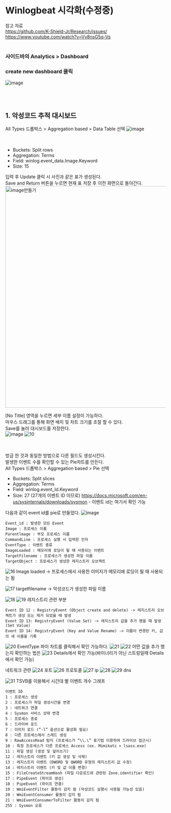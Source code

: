 # Winlogbeat 시각화(수정중)

참고 자료
<br> https://github.com/K-Shield-Jr/Research/issues/ <br> https://www.youtube.com/watch?v=Vv8nsG5q-Vs<br><br>


### 사이드바의 Analytics > Dashboard
### create new dashboard 클릭
![image](https://user-images.githubusercontent.com/51702223/148655320-10e5dac3-d850-4c4a-bf46-0a9225a5801f.png)   
       
<br><br>
## 1. 악성코드 추적 대시보드   
All Types 드롭박스 > Aggregation based > Data Table 선택
![image](https://user-images.githubusercontent.com/51702223/148655623-6224d4f0-6cba-4153-a98a-085db52c5316.png)   
  <br><br>    
         
       
- Buckets: Split rows<br>
- Aggregation: Terms<br>
- Field: winlog.event_data.Image.Keyword<br>
- Size: 15 

입력 후 Update 클릭 시 사진과 같은 표가 생성된다.<br>
Save and Return 버튼을 누르면 현재 표 저장 후 이전 화면으로 돌아간다.
<img width="694" alt="image만들기" src="https://user-images.githubusercontent.com/51702223/148655745-416023bf-c092-4b70-91e5-edef0d8ebfea.PNG">

[No Title] 영역을 누르면 세부 이름 설정이 가능하다.<br>
마우스 드래그를 통해 화면 배치 및 차트 크기를 조절 할 수 있다.<br>
Save를 눌러 대시보드를 저장한다.<br>
![image](https://user-images.githubusercontent.com/51702223/148707754-7ce455de-8581-47a9-ba0a-3169d8c376d6.png)
![10](https://user-images.githubusercontent.com/59687167/139569346-1eee608d-cc59-415b-ac56-1f425b79569d.PNG)

<br><br>
방금 한 것과 동일한 방법으로 다른 필드도 생성시킨다.<br>
발생한 이벤트 수를 확인할 수 있는 Pie차트를 만든다.<br>
All Types 드롭박스 > Aggregation based > Pie 선택<br>
- Buckets: Split slices<br>
- Aggregation: Terms<br>
- Field: winlog.event_Id.Keyword<br>
- Size: 27 (27개의 이벤트 ID 이므로) https://docs.microsoft.com/en-us/sysinternals/downloads/sysmon - 이벤트 id는 여기서 확인 가능

다음과 같이 event id를 pie로 만들었다.
![image](https://user-images.githubusercontent.com/51702223/148708087-7b3b7386-1ec3-41ed-84c0-bd924f423c57.png)




```
Event_id : 발생한 모든 Event
Image : 프로세스 이름
Parentlmage : 부모 프로세스 이름
CommandLine : 프로세스 실행 시 입력한 인자
EventType : 이벤트 종류
ImageLoaded : 메모리에 로딩이 될 때 사용되는 이벤트
TargetFilename : 프로세스가 생성한 파일 이름
TargetObject : 프로세스가 생성한 레지스트리 오브젝트
```


![16](https://user-images.githubusercontent.com/59687167/139570050-13b75c35-e567-4f7a-92b9-3ad425407a3a.PNG)
Image loaded -> 프로세스에서 사용한 이미지가 메모리에 로딩이 될 때 사용되는 됨


![17](https://user-images.githubusercontent.com/59687167/139570220-818eb350-0edf-422a-b97a-ba3539953e48.PNG)
targetfilename -> 악성코드가 생성한 파일 이름



![18](https://user-images.githubusercontent.com/59687167/139570664-bfb1eb38-b7cf-45ec-8f53-ac0714d81953.PNG)
![19](https://user-images.githubusercontent.com/59687167/139570669-54dd3e2b-3f8c-413e-91f3-c53ed009add7.PNG)
레지스트리 관련 부분
```
Event ID 12 : RegistryEvent (Object create and delete) -> 레지스트리 오브젝트가 생성 또는 제거 되었을 때 발생
Event ID 13: RegistryEvent (Value Set) -> 레지스트리 값을 추가 했을 때 발생 (Set Value)
Event ID 14: RegistryEvent (Key and Value Rename) -> 이름이 변경된 키, 값의 새 이름을 기록
```
![20](https://user-images.githubusercontent.com/59687167/139570761-81b5f40b-965f-4b4a-87c1-1dfb7f0dc02d.PNG)
EventType 파이 차트를 클릭해서 확인 가능하다.
![21](https://user-images.githubusercontent.com/59687167/139570913-7c2755c9-1be7-407c-b87f-82760db6e682.PNG)
![22](https://user-images.githubusercontent.com/59687167/139570914-37d2e0f9-19d3-4f0e-be19-d884511c0e72.PNG)
어떤 값을 추가 했는지 확인하는 법은
![23](https://user-images.githubusercontent.com/59687167/139571330-656f129b-3dbc-4d17-98a1-f399ed9f1446.PNG)
Details에서 확인 가능(바이너리가 아닌 스트링일때 Details에서 확인 가능)


네트워크 관련
![24](https://user-images.githubusercontent.com/59687167/139571876-9a8d3d5b-5882-46f8-a263-c96fefc3df27.PNG)
포트
![26](https://user-images.githubusercontent.com/59687167/139571894-fe86c95e-805f-406e-8404-e7fca5a53f9a.PNG)
프로토콜
![27](https://user-images.githubusercontent.com/59687167/139571907-37a4da17-56e1-4668-9f37-ab7e1086e1a3.PNG)
ip
![28](https://user-images.githubusercontent.com/59687167/139571921-bad8c9c6-5a94-43b7-ad30-d852ffb4ba64.PNG)
![29](https://user-images.githubusercontent.com/59687167/139571930-a447cf36-617d-4763-a52b-dbd2b47c7a34.PNG)
dns

![31](https://user-images.githubusercontent.com/59687167/139577098-27ba43da-5131-48c9-8a0d-d0fa54433032.PNG)
TSVB를 이용해서 시간대 별 이벤트 개수 그래프

```
이벤트 ID
1 : 프로세스 생성
2 : 프로세스가 파일 생성시간을 변경
3 : 네트워크 연결
4 : Sysmon 서비스 상태 변경
5 : 프로세스 종료
6 : 드라이버 로드
7 : 이미지 로드 (“-l” 옵션으로 활성화 필요)
8 : 다른 프로세스에서 스레드 생성
9 : RawAccessRead 탐지 (프로세스가 “\\.\” 표기법 이용하여 드라이브 접근시)
10 : 특정 프로세스가 다른 프로세스 Access (ex. Mimikatz > lsass.exe)
11 : 파일 생성 (생성 및 덮어쓰기)
12 : 레지스트리 이벤트 (키 값 생성 및 삭제)
13 : 레지스트리 이벤트 (DWORD 및 QWORD 유형의 레지스트리 값 수정)
14 : 레지스트리 이벤트 (키 및 값 이름 변경)
15 : FileCreateStreamHash (파일 다운로드와 관련된 Zone.identifier 확인)
17 : PipeEvent (파이프 생성)
18 : PipeEvent (파이프 연결)
19 : WmiEventFilter 활동이 감지 됨 (악성코드 실행시 사용될 가능성 있음)
20 : WmiEventConsumer 활동이 감지 됨
21 : WmiEventConsumerToFilter 활동이 감지 됨
255 : Sysmon 오류
```

